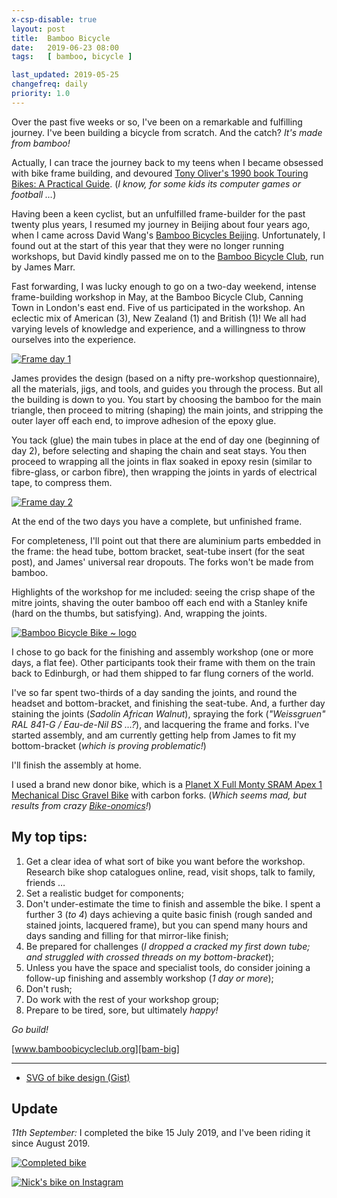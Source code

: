 ```yaml
---
x-csp-disable: true
layout: post
title:  Bamboo Bicycle
date:   2019-06-23 08:00
tags:   [ bamboo, bicycle ]

last_updated: 2019-05-25
changefreq: daily
priority: 1.0
---
```


Over the past five weeks or so, I've been on a remarkable and fulfilling journey.
I've been building a bicycle from scratch. And the catch? _It's made from bamboo!_

Actually, I can trace the journey back to my teens when I became obsessed with bike frame building,
and devoured [Tony Oliver's 1990 book Touring Bikes: A Practical Guide][oliver].
(_I know, for some kids its computer games or football …_)

Having been a keen cyclist, but an unfulfilled frame-builder for the past
twenty plus years, I resumed my journey in Beijing about four years ago,
when I came across David Wang's [Bamboo Bicycles Beijing][bj].
Unfortunately, I found out at the start of this year that they were no longer running workshops,
but David kindly passed me on to the [Bamboo Bicycle Club][bam], run by James Marr.

Fast forwarding, I was lucky enough to go on a two-day weekend,
intense frame-building workshop in May, at the Bamboo Bicycle Club, Canning Town in London's east end.
Five of us participated in the workshop.
An eclectic mix of American (3), New Zealand (1) and British (1)!
We all had varying levels of knowledge and experience,
and a willingness to throw ourselves into the experience.

[![Frame day 1][img-fr-day-1]][fr-day-1]

James provides the design (based on a nifty pre-workshop questionnaire),
all the materials, jigs, and tools, and guides you through the process.
But all the building is down to you.
You start by choosing the bamboo for the main triangle, then proceed to mitring (shaping) the main joints,
and stripping the outer layer off each end, to improve adhesion of the epoxy glue.

You tack (glue) the main tubes in place at the end of day one (beginning of day 2),
before selecting and shaping the chain and seat stays.
You then proceed to wrapping all the joints in flax soaked in epoxy resin (similar to fibre-glass, or carbon fibre),
then wrapping the joints in yards of electrical tape, to compress them.

[![Frame day 2][img-fr-day-2]][fr-day-2]

At the end of the two days you have a complete, but unfinished frame.

For completeness, I'll point out that there are aluminium parts embedded in the frame:
the head tube, bottom bracket, seat-tube insert (for the seat post), and James' universal rear dropouts.
The forks won't be made from bamboo.

Highlights of the workshop for me included:
seeing the crisp shape of the mitre joints, shaving the outer bamboo off each end with a Stanley knife
(hard on the thumbs, but satisfying).
And, wrapping the joints.

[![Bamboo Bicycle Bike ~ logo][logo]][bam]

I chose to go back for the finishing and assembly workshop (one or more days, a flat fee).
Other participants took their frame with them on the train back to Edinburgh, or had them shipped to far flung corners of the world.

I've so far spent two-thirds of a day sanding the joints, and round the headset and bottom-bracket,
and finishing the seat-tube. And, a further day staining the joints (_Sadolin African Walnut_),
spraying the fork (_"Weissgruen" RAL 841-G / Eau-de-Nil BS …?_), and lacquering the frame and forks.
I've started assembly, and am currently getting help from James to fit my bottom-bracket (_which is proving problematic!_)

I'll finish the assembly at home.

I used a brand new donor bike, which is a [Planet X Full Monty SRAM Apex 1 Mechanical Disc Gravel Bike][donor] with carbon forks.
(_Which seems mad, but results from crazy [Bike-onomics][cost]!_)

## My top tips:

  1. Get a clear idea of what sort of bike you want before the workshop.
     Research bike shop catalogues online, read, visit shops, talk to family, friends …
  2. Set a realistic budget for components;
  3. Don't under-estimate the time to finish and assemble the bike.
     I spent a further 3 (_to 4_) days achieving a quite basic finish (rough sanded and stained joints, lacquered frame),
     but you can spend many hours and days sanding and filling for that mirror-like finish;
  4. Be prepared for challenges (_I dropped a cracked my first down tube;
     and struggled with crossed threads on my bottom-bracket_);
  5. Unless you have the space and specialist tools, do consider joining a follow-up finishing and assembly workshop (_1 day or more_);
  6. Don't rush;
  7. Do work with the rest of your workshop group;
  8. Prepare to be tired, sore, but ultimately _happy!_

_Go build!_

[www.bamboobicycleclub.org][bam-big]

---

<!-- * [Google Doc][gdoc] -->
* [SVG of bike design (Gist)][gist]

## Update

_11th September:_  I completed the bike 15 July 2019, and I've been riding it since <!--11--> August 2019.

[![Completed bike][img-3]][photo-3]


[![Nick's bike on Instagram][inst-img]][inst-ndf]


[oliver]: https://amazon.co.uk/Touring-Bikes-Practical-Tony-Oliver/dp/1852233397
[bj]: https://www.bamboobicyclesbj.com/
[bam]: https://www.bamboobicycleclub.org/
[bam-big]: https://www.bamboobicycleclub.org/#!_BIG_ME_
[donor]: https://web.archive.org/web/20190620204932if_/https://www.planetx.co.uk/i/q/CBPXFMAPEX1MECH/planet-x-full-monty-sram-apex-1-mechanical-disc-gravel-bike
[donor.ORIG]: https://planetx.co.uk/i/q/CBPXFMAPEX1MECH/planet-x-full-monty-sram-apex-1-mechanical-disc-gravel-bike
[cost]: https://quora.com/How-much-more-expensive-is-it-to-build-a-bicycle-from-its-components-than-buying-a-complete-one
  "How much more expensive is it to build a bicycle from its components than buying a complete one? (Quora)"

[gdoc]: https://docs.google.com/document/d/1PiQkNBCvvCDuMOpR9Xn2SGBmfQKD9ET1Pm_ngfSxcKc/#

[logo]: https://www.bamboobicycleclub.org/wp-content/uploads/2017/04/BBC_round.png#!size=sm
[img-logo-0]: filesystem:https://docs.google.com/persistent/docs/documents/1PiQkNBCvvCDuMOpR9Xn2SGBmfQKD9ET1Pm_ngfSxcKc/image/1QnC7ejCadxa9mvhQ0nAo9fEygw42JmXWZyLOKys?zx=dhu417yz9rvi
[fr-day-1]: https://photos.app.goo.gl/TmqebD5grL1CnuZV6
  "Bamboo bike frame, DAY 1 (main tubes positioned in jig, no glue)."
[img-fr-day-1]: https://lh3.googleusercontent.com/LCQI6YsIsAhaJePiCXJ9ZkdX-zCE6CvEQrKxXdn6Hn08tfH3RspPZAuUP_XIc9-eZ-bQAYXihgIGU8XYLk6YbB93Z1Ul1tunn271hHgdEF7denfIHqgOyOUFp3ls4i0O3uX5HXT7smcT8EDE7WUGYdd8M4NcV9xe3cvPsH85tVf8n6NRb_GiDQgWhQ31E5gS3g6Cch2FwriBY_yvMDFuuEEz9VyJebyOetmcvUsTD0TwobXzzrb1Mt5JqxjkIZn3UQn7mBaVzsdIpWZOzC-v7-OR1A4a0RJzBoMuA11ioNXJRxSulVxcCvv3xdw2WrQHfDKxcY1adspQJY5SZgt8F5Qrpuu_uWay618Zffw01MlXzp-elF5b4F_cyCdpxgHng9f0gmCr_VHmZdqy5V-qGHPpcC_Jx7Eo-WKI9EZgwCaklHkFVjNkFRyZaN7BbH_nk9u0H-hxP9tznpmcokzALLlPGde02W-fnK0t0-IgDg_rujH_mx3Y0PG4MvAbc9_6a_1gmvKilFsslwcuvV1_8nUKNzViEqKZPviFjAB-POc1q-njTDNPwPG7IJu_s-f2Iy6up-Xdxa4GfIxMOBQryDZ6-nTLtVlw6Us2jBnovr10jG1mHGAsjHw1xvk97sdfQxulLFg_y5E2sgylgPAMHyDKL7nVM5ZSeT6yEAdqJv9PWDqgoNxuqnl61kRpCQEoj2O7eV9pSKUk22boXlcwAt3R=w1350-h972-no
[fr-day-2]: https://photos.google.com/photo/AF1QipMvjDTgPPPJIgAi2HLcLFDvi2K2VTL3KT7OAGYU
  "Bamboo bike frame, DAY 2 (wrapped joints, compressed with electrical tape)."
[img-fr-day-2]: https://lh3.googleusercontent.com/TmI0Vau3tLqDNxI4D0CzM6joJ3mtfMaJLC_FQeFmTYLJSjrOjbhFMj0CX5Cse8BEzBQyn1vnuMUXjqu85d3hijQa6IF6u-wtFVbqrzG4xIRjqCSpK1P_2f26olqZaOHX3tBjNSEqwiSzhkhT_-FeYQtjNes1nhyJtgn6xVGIPTXT_Fead6q-r0fDvOp2Lj2F2QbR0UnmKzT74UDqCGt5KfuiWUXDwdkYawX6UCoCPZDXTI8Aloqc8r2LOc8O9O2a_LBhtZYRZEXqEPfYX2W4u4ZuFvuWpMjhIjw5LiWxqut18ndO-H-VZ3u8gOuC_zgmN9Pqxz9xr4uznwKTXelLjHNtA4EAYQ8H-lQPRwEr8T8zCcznspyjm9dqI6aQBulFCT1L24n1_FyjCKbQ6cPPQsE5JKjChHlvpldxdjEEcnjy7aVJOKlly1rWzIVyBZCf7ZgWTxOIQ25j6tuSo6yNjRf_ORo4gSRshz_Ly6_iA6734XgfdnuTb_UROdr72s-PGn-12MLhartztIjiYZyALbeIs7O9O1VbGcsyYFmAfetnZsya1pgbR1rGliV1kWhtcLcYN8hjwegpduUkQVRLGkah3UxTLjMBZ7LmCUj1hUA-hpiqQkYLygxHBPvnfnoAx-Jz5GQAURuZm5h7WQjEIwFDINn17qcccxLR5TT8Sosp1LPTIclMoUBdeUrnQccZhsFNtE2_-1gtXSRnVGlKEkgS=w1558-h1168-no

[img-group]: filesystem:https://docs.google.com/persistent/docs/documents/1PiQkNBCvvCDuMOpR9Xn2SGBmfQKD9ET1Pm_ngfSxcKc/image/1_VlHuodClvCZS1GEA3Su3y3HUmNGdHn3npVC8F0?zx=afbij5wlzyv
[gist]: https://gist.github.com/nfreear/2c1d9ba6ea9a3ed3a1b1c3d3333d8fce

[photo-3]: https://photos.google.com/photo/AF1QipOOm8axI4iBbhTX-Cx_jiW6c4o2l6UhrKMv58E3
  "The completed bike, out for a ride in Milton Bryan, 02-Oct-2019 (The Red Lion pub) (Google Photos)."
[img-3]: https://lh3.googleusercontent.com/uPQnT8OF0j74GUqIlbkMPMZe1IunlDF7O1fMUj3zmf3tMJXHjXQEB-Ejq3KOpUKT4YWlXAgIUg2TbJ2SDYQLOk0T-Ke_eaR4EPJ8c3OFKk9RZWpkxrmf0w3oA_PzgcbIOpK7BbeUS7n_W1tzbFKDD-rdy22sHaHIbsLMrxKHxEmkBJZXQoZlg6VYYqfWejXseQPYIhnAkrJywvMQe-TBgXBJTjLfqwh4aZGuB0NvwYMAnf3jtIBKLowo2AoJzE_5dNXOgeI_trTBlhyH0ZXAadNDksqDiZOncbDxW60vMb4nWq8aqA2WS6UwbvdzXR0okPQN2HMPW1QrC4RZ0_K-5s_L1DlSjN2fCtQyXPTcHn2tiqbTOe8Gp5A6nuzGCeGqoxyYW7ciDzHdCWJpO_yOKrzAoxgckpgLa6ThUurTtBwTqCUe4Ss1Yw5xSSi4Ijr5pwC7vmhtV8gr_lSru-N7J1PlRWJHrxMXjF0EDUfHjRw2cpxkngbp0Ax7lf764YfvoS5n7xlEUwPeJ8BwJlRUtOpZZ1_ZpSGCzJUVeRFV8lHglpV3oT8CuwgmZtu0R5nTOSbmQ1QaPpVy4f1oEg6-54ijQX8cnPbzaD7equBRlTe0QXU0woviRUunPtuWaptzN5o_V3RlPCu-NdF8J11PoQ1xz3GVsEz7tyLQCFuGdtcc44qQVDYZCdc8LH4K5Q=w1984-h1487-no?authuser=0

[inst]: https://instagram.com/bamboobicycleclub/
[inst-ndf]: https://instagram.com/p/Bz8RHhkAtV_/
  "bamboobicycleclub :— 'Build by Nick at a weekend workshop! a 1 x 11 system with disc brakes' (Instagram, 15-July-2019)"
[inst-img]: https://scontent-lhr3-1.cdninstagram.com/vp/21b7c43ae8b57b04ab6e8cd21a386dfb/5DF7D675/t51.2885-15/e15/65729369_115144866221733_4052884049565276030_n.jpg?_nc_ht=scontent-lhr3-1.cdninstagram.com&_nc_cat=109

[End]: //.

<style>
.post a img {
  margin: 1rem auto;
  max-height: 480px;
}

.post a img[ src *= 'size=sm' ] {
  margin: 1rem auto;
  max-height: 240px;
}
</style>
